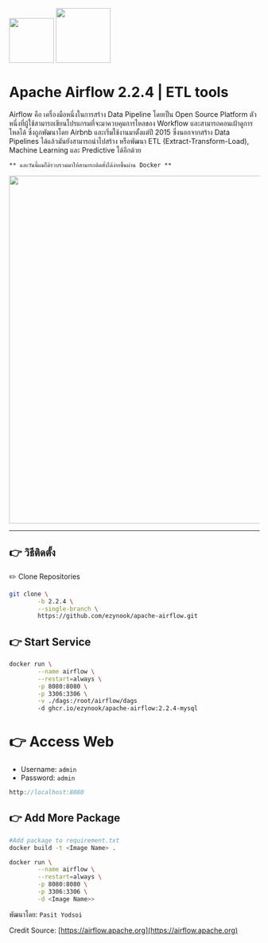 <img src="https://upload.wikimedia.org/wikipedia/commons/d/de/AirflowLogo.png" width="90">
<img src="https://upload.wikimedia.org/wikipedia/commons/thumb/4/4e/Docker_%28container_engine%29_logo.svg/2560px-Docker_%28container_engine%29_logo.svg.png" width="110">

# Apache Airflow 2.2.4 | ETL tools
Airflow คือ เครื่องมือหนึ่งในการสร้าง Data Pipeline โดยเป็น Open Source Platform ตัวหนึ่งที่ผู้ใช้สามารถเขียนโปรแกรมที่จะมาควบคุมการไหลของ Workflow และสามารถคอนเฝ้าดูการไหลได้ ซึ่งถูกพัฒนาโดย Airbnb และเริ่มใช้งานมาตั้งแต่ปี 2015 ซึ่งนอกจากสร้าง Data Pipelines ได้แล้วมันยังสามารถนำไปสร้าง หรือพัฒนา ETL (Extract-Transform-Load), Machine Learning และ Predictive ได้อีกด้วย 

```** และวันนี้ผมได้รวบรวมมาให้สามารถติดตั้งได้ง่ายขึ้นผ่าน Docker **```

<img src="https://airflow.apache.org/docs/apache-airflow/stable/_images/dags.png" width="700">

---
## 👉 วิธีติดตั้ง
✏️ Clone Repositories
```bash
git clone \
        -b 2.2.4 \
        --single-branch \
        https://github.com/ezynook/apache-airflow.git
```
## 👉 Start Service
```bash
docker run \
        --name airflow \
        --restart=always \
        -p 8080:8080 \
        -p 3306:3306 \
        -v ./dags:/root/airflow/dags
        -d ghcr.io/ezynook/apache-airflow:2.2.4-mysql
```
# 👉 Access Web
* Username: `admin`
* Password: `admin`
```javascript
http://localhost:8080
```
## 👉 Add More Package
```bash
#Add package to requirement.txt
docker build -t <Image Name> .
```
```bash
docker run \
        --name airflow \
        --restart=always \
        -p 8080:8080 \
        -p 3306:3306 \
        -d <Image Name>>
```

พัฒนาโดย: ```Pasit Yodsoi```

Credit Source: [https://airflow.apache.org](https://airflow.apache.org)